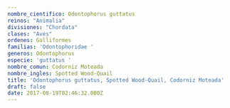 ```yaml
---
nombre_cientifico: Odontophorus guttatus
reinos: "Animalia"
divisiones: "Chordata"
clases: "Aves"
ordenes: Galliformes
familias: 'Odontophoridae '
generos: Odontophorus
especie: 'guttatus '
nombre_comun: Codorniz Moteada
nombre_ingles: Spotted Wood-Quail
title: 'Odontophorus guttatus, Spotted Wood-Quail, Codorniz Moteada'
draft: false
date: 2017-08-19T02:46:32.000Z
---
```



